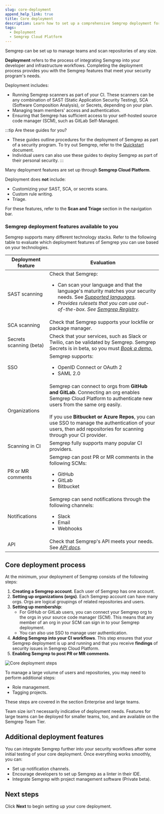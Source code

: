 ```yaml
---
slug: core-deployment 
append_help_link: true
title: Core deployment 
description: Learn how to set up a comprehensive Semgrep deployment for yourself or your organization.
tags:
  - Deployment
  - Semgrep Cloud Platform
---
```


Semgrep can be set up to manage teams and scan repositories of any size.

**Deployment** refers to the process of integrating Semgrep into your developer and infrastructure workflows. Completing the deployment process provides you with the Semgrep features that meet your security program's needs.

Deployment includes:

- Running Semgrep scanners as part of your CI. These scanners can be any combination of SAST (Static Application Security Testing), SCA (Software Composition Analysis), or Secrets, depending on your plan.
- Managing team members' access and authentication.
- Ensuring that Semgrep has sufficient access to your self-hosted source code manager (SCM), such as GitLab Self-Managed.

:::tip Are these guides for you?
- These guides outline procedures for the deployment of Semgrep as part of a security program. To try out Semgrep, refer to the [<i class="fa-regular fa-file-lines"></i> Quickstart](/getting-started/quickstart) document.
- Individual users can also use these guides to deploy Semgrep as part of their personal security.
:::

Many deployment features are set up through **Semgrep Cloud Platform**.

Deployment does **not** include:

- Customizing your SAST, SCA, or secrets scans.
- Custom rule writing.
- Triage.

For these features, refer to the **Scan and Triage** section in the navigation bar.

### Semgrep deployment features available to you

Semgrep supports many different technology stacks. Refer to the following table to evaluate which deployment features of Semgrep you can use based on your technologies.

<table>
    <thead>
        <tr>
            <th>Deployment feature</th>
            <th>Evaluation</th>
        </tr>
    </thead>
    <tbody>
        <tr>
            <td>SAST scanning</td>
            <td>Check that Semgrep:
            <ul><li>Can scan your language and that the language's maturity matches your security needs. See <a href="/supported-languages"><i class="fa-regular fa-file-lines" /> Supported languages</a>.</li>
            <li>Provides rulesets that you can use out-of-the-box. See <a href="https://semgrep.dev/r/"><i class="fas fa-external-link fa-xs" /> Semgrep Registry</a>.</li></ul></td>
        </tr>
        <tr>
            <td>SCA scanning</td>
            <td>Check that Semgrep supports your lockfile or package manager.</td>
        </tr>
        <tr>
            <td>Secrets scanning (beta)</td>
            <td>Check that your services, such as Slack or Twilio, can be validated by Semgrep. Semgrep Secrets is in beta, so you must <a href="https://get.semgrep.dev/Book-a-demo.html"><i class="fas fa-external-link fa-xs"/> Book a demo.</a></td>
        </tr>
        <tr>
            <td>SSO</td>
            <td>Semgrep supports:
            <ul><li>OpenID Connect or OAuth 2</li>
            <li>SAML 2.0</li></ul></td>
        </tr>
        <tr>
            <td>Organizations</td>
            <td>Semgrep can connect to orgs from <strong>GitHub and GitLab</strong>. Connecting an org enables Semgrep Cloud Platform to authenticate new users from the same org easily.<br /><br />If you use <strong>Bitbucket or Azure Repos</strong>, you can use SSO to manage the authentication of your users, then add repositories for scanning through your CI provider.</td>
        </tr>
        <tr>
            <td>Scanning in CI</td>
            <td>Semgrep fully supports many popular CI providers.</td>
        </tr>
        <tr>
            <td>PR or MR comments</td>
            <td>Semgrep can post PR or MR comments in the following SCMs:
            <ul><li>GitHub</li><li>GitLab</li><li>Bitbucket</li></ul></td>
        </tr>
        <tr>
            <td>Notifications</td>
            <td>Semgrep can send notifications through the following channels:<ul><li>Slack</li> <li>Email</li><li>Webhooks</li></ul></td>
        </tr>
        <tr>
            <td>API</td>
            <td>Check that Semgrep's API meets your needs. See <a href=""><i class="fas fa-external-link fa-xs" /> API docs</a>.</td>
        </tr>
    </tbody>
</table>


## Core deployment process

At the minimum, your deployment of Semgrep consists of the following steps:

1. **Creating a Semgrep account**. Each user of Semgrep has one account.
1. **Setting up organizations (orgs)**. Each Semgrep account can have many orgs. Orgs are logical groupings of related repositories and users.
1. **Setting up membership**:
    - For GitHub or GitLab users, you can connect your Semgrep org to the orgs in your source code manager (SCM). This means that any member of an org in your SCM can sign in to your Semgrep deployment.
    - You can also use SSO to manage user authentication.
1. **Adding Semgrep into your CI workflows**. This step ensures that your Semgrep deployment is up and running and that you receive **findings** of security issues in Semgrep Cloud Platform.
1. **Enabling Semgrep to post PR or MR comments**.

![Core deployment steps](/img/core-deployment.png#sm-width-noborder)

To manage a large volume of users and repositories, you may need to perform additional steps:

- Role management.
- Tagging projects.

These steps are covered in the section Enterprise and large teams.

Team size isn't necessarily indicative of deployment needs. Features for large teams can be deployed for smaller teams, too, and are available on the Semgrep Team Tier.

## Additional deployment features

You can integrate Semgrep further into your security workflows after some initial testing of your core deployment. Once everything works smoothly, you can:

- Set up notification channels.
- Encourage developers to set up Semgrep as a linter in their IDE.
- Integrate Semgrep with project management software (Private beta).

## Next steps

Click **Next** to begin setting up your core deployment.

